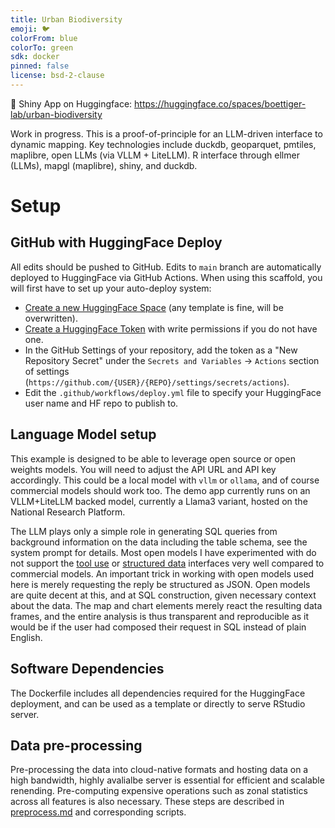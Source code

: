 ```yaml
---
title: Urban Biodiversity
emoji: 🐦
colorFrom: blue
colorTo: green
sdk: docker
pinned: false
license: bsd-2-clause
---
```



:hugs: Shiny App on Huggingface: <https://huggingface.co/spaces/boettiger-lab/urban-biodiversity>

Work in progress.  This is a proof-of-principle for an LLM-driven interface to dynamic mapping. Key technologies include duckdb, geoparquet, pmtiles, maplibre, open LLMs (via VLLM + LiteLLM).  R interface through ellmer (LLMs), mapgl (maplibre), shiny, and duckdb.

# Setup

## GitHub with HuggingFace Deploy

All edits should be pushed to GitHub. Edits to `main` branch are automatically deployed to HuggingFace via GitHub Actions.
When using this scaffold, you will first have to set up your auto-deploy system: 

- [Create a new HuggingFace Space](https://huggingface.co/new-space) (any template is fine, will be overwritten).
- [Create a HuggingFace Token](https://huggingface.co/settings/tokens/new?tokenType=write) with write permissions if you do not have one.  
- In the GitHub Settings of your repository, add the token as a "New Repository Secret" under the `Secrets and Variables` -> `Actions` section of settings (`https://github.com/{USER}/{REPO}/settings/secrets/actions`).  
- Edit the `.github/workflows/deploy.yml` file to specify your HuggingFace user name and HF repo to publish to. 

## Language Model setup

This example is designed to be able to leverage open source or open weights models.  You will need to adjust the API URL and API key accordingly. This could be a local model with `vllm` or `ollama`, and of course commercial models should work too. The demo app currently runs on an VLLM+LiteLLM backed model, currently a Llama3 variant, hosted on the National Research Platform.

The LLM plays only a simple role in generating SQL queries from background information on the data including the table schema, see the system prompt for details. Most open models I have experimented with do not support the [tool use](https://ellmer.tidyverse.org/articles/tool-calling.html) or [structured data](https://ellmer.tidyverse.org/articles/structured-data.html) interfaces very well compared to commercial models.  An important trick in working with open models used here is merely requesting the reply be structured as JSON.  Open models are quite decent at this, and at SQL construction, given necessary context about the data. The map and chart elements merely react the resulting data frames, and the entire analysis is thus transparent and reproducible as it would be if the user had composed their request in SQL instead of plain English. 

## Software Dependencies

The Dockerfile includes all dependencies required for the HuggingFace deployment, and can be used as a template or directly to serve RStudio server.

## Data pre-processing

Pre-processing the data into cloud-native formats and hosting data on a high bandwidth, highly avalialbe server is essential for efficient and scalable renending.  Pre-computing expensive operations such as zonal statistics across all features is also necessary. These steps are described in [preprocess.md](preprocess.md) and corresponding scripts.


